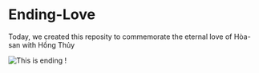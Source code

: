 # Ending-Love

Today, we created this reposity to commemorate the eternal love of Hòa-san with Hồng Thủy

![This is ending !](https://i.imgur.com/dVdj1la.png)
